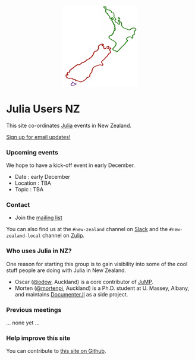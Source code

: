 <p align="center">
    <img src="julia-users-nz-logo.png" alt="logo" width="200px"/>
</p>

# Julia Users NZ

This site co-ordinates [Julia](https://julialang.org) events in New Zealand.

[Sign up for email updates!](https://forms.gle/tATgaAwgjjfP6Z5J7)

### Upcoming events

We hope to have a kick-off event in early December.


- Date     : early December
- Location : TBA
- Topic    : TBA

### Contact

- Join the [mailing list](https://forms.gle/tATgaAwgjjfP6Z5J7)

You can also find us at the `#new-zealand` channel on [Slack](http://julialang.slack.com)
and the `#new-zealand-local` channel on [Zulip](https://julialang.zulipchat.com/#narrow/stream/263467-new-zealand-local).

### Who uses Julia in NZ?

One reason for starting this group is to gain visibility into some of the cool
stuff people are doing with Julia in New Zealand.

- Oscar ([@odow](https://github.com/odow), Auckland) is a core contributor of
    [JuMP](https://jump.dev).
- Morten ([@mortenpi](https://github.com/mortenpi), Auckland) is a Ph.D. student
    at U. Massey, Albany, and maintains [Documenter.jl](https://github.com/JuliaDocs/Documenter.jl)
    as a side project.

### Previous meetings

... none yet ...

### Help improve this site

You can contribute to [this site on Github](https://github.com/julia-users-nz/julia-users-nz.github.io).
